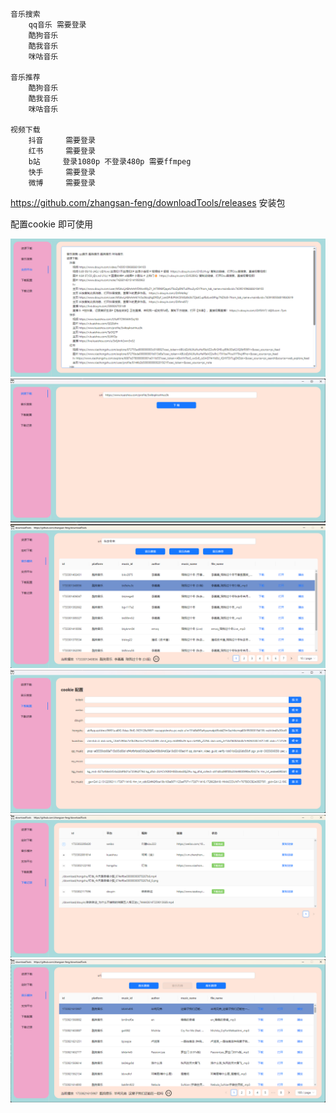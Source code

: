 ```

音乐搜索 
    qq音乐 需要登录  
    酷狗音乐 
    酷我音乐 
    咪咕音乐 
    
音乐推荐
    酷狗音乐 
    酷我音乐 
    咪咕音乐
    
视频下载     
    抖音     需要登录 
    红书     需要登录 
    b站     登录1080p 不登录480p 需要ffmpeg
    快手     需要登录 
    微博     需要登录 
```

https://github.com/zhangsan-feng/downloadTools/releases 安装包

配置cookie 即可使用

![](./0.png)
![](./1.png)
![](./2.png)
![](./3.png)
![](./4.png)
![](./5.png)